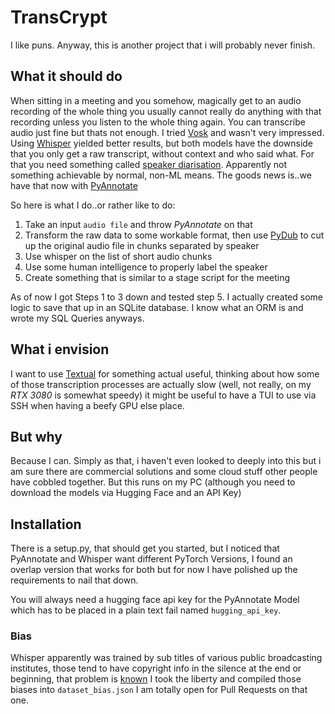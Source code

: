 # TransCrypt

I like puns. Anyway, this is another project that i will probably never finish.

## What it should do

When sitting in a meeting and you somehow, magically get to an audio recording of the whole thing you usually cannot really do anything with that recording unless you listen to the whole thing again. You can transcribe audio just fine but thats not enough. I tried [Vosk](https://alphacephei.com/vosk/) and wasn't very impressed. Using [Whisper](https://openai.com/research/whisper) yielded better results, but both models have the downside that you only get a raw transcript, without context and who said what. For that you need something called [speaker diarisation](https://en.wikipedia.org/wiki/Speaker_diarisation). Apparently not something achievable by normal, non-ML means. The goods news is..we have that now with [PyAnnotate](https://pypi.org/project/pyannotate/)

So here is what I do..or rather like to do:

1. Take an input `audio file` and throw *PyAnnotate* on that
2. Transform the raw data to some workable format, then use [PyDub](https://github.com/jiaaro/pydub) to cut up the original audio file in chunks separated by speaker
3. Use whisper on the list of short audio chunks
4. Use some human intelligence to properly label the speaker
5. Create something that is similar to a stage script for the meeting

As of now I got Steps 1 to 3 down and tested step 5. I actually created some logic to save that up in an SQLite database. I know what an ORM is and wrote my SQL Queries anyways.

## What i envision

I want to use [Textual](https://github.com/Textualize/textual) for something actual useful, thinking about how some of those transcription processes are actually slow (well, not really, on my *RTX 3080* is somewhat speedy) it might be useful to have a TUI to use via SSH when having a beefy GPU else place.

## But why

Because I can. Simply as that, i haven't even looked to deeply into this but i am sure there are commercial solutions and some cloud stuff other people have cobbled together. But this runs on my PC (although you need to download the models via Hugging Face and an API Key)

## Installation

There is a setup.py, that should get you started, but I noticed that PyAnnotate and Whisper want different PyTorch Versions, I found an overlap version that works for both but for now I have polished up the requirements to nail that down.

You will always need a hugging face api key for the PyAnnotate Model which has to be placed in a plain text fail named `hugging_api_key`.

### Bias

Whisper apparently was trained by sub titles of various public broadcasting institutes, those tend to have copyright info in the silence at the end or beginning, that problem is [known](https://github.com/openai/whisper/discussions/928) I took the liberty and compiled those biases into `dataset_bias.json` I am totally open for Pull Requests on that one.